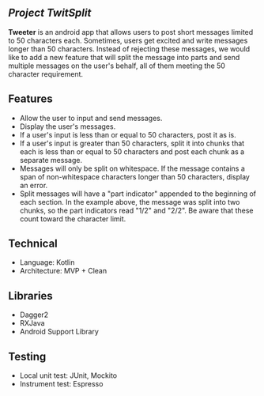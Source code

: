 ## *Project TwitSplit*

**Tweeter** is an android app that allows users to post short messages limited to 50 characters each.
Sometimes, users get excited and write messages longer than 50 characters.
Instead of rejecting these messages, we would like to add a new feature that will split the message into parts and send multiple messages on the user's behalf, all of them meeting the 50 character requirement.

## Features
* Allow the user to input and send messages.
* Display the user's messages.
* If a user's input is less than or equal to 50 characters, post it as is.
* If a user's input is greater than 50 characters, split it into chunks that each is less than or equal to 50 characters and post each chunk as a separate message.
* Messages will only be split on whitespace. If the message contains a span of non-whitespace characters longer than 50 characters, display an error.
* Split messages will have a "part indicator" appended to the beginning of each section. In the example above, the message was split into two chunks, so the part indicators read "1/2" and "2/2". Be aware that these count toward the character limit.

## Technical
* Language: Kotlin
* Architecture: MVP + Clean

## Libraries
* Dagger2
* RXJava
* Android Support Library

## Testing
* Local unit test: JUnit, Mockito
* Instrument test: Espresso
